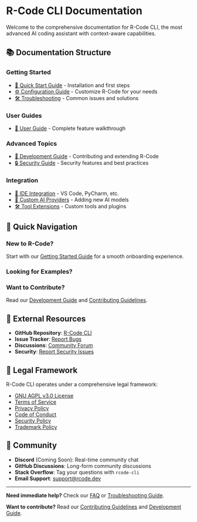 # R-Code CLI Documentation

Welcome to the comprehensive documentation for R-Code CLI, the most advanced AI coding assistant with context-aware capabilities.

## 📚 **Documentation Structure**

### **Getting Started**

- [🚀 Quick Start Guide](getting-started.md) - Installation and first steps
- [⚙️ Configuration Guide](configuration.md) - Customize R-Code for your needs
- [🛠️ Troubleshooting](troubleshooting.md) - Common issues and solutions

### **User Guides**

- [📖 User Guide](user-guide.md) - Complete feature walkthrough

### **Advanced Topics**

- [🔧 Development Guide](development.md) - Contributing and extending R-Code
- [🔒 Security Guide](security.md) - Security features and best practices

### **Integration**

- [🔌 IDE Integration](integrations/ide-integration.md) - VS Code, PyCharm, etc.
- [🤖 Custom AI Providers](integrations/ai-providers.md) - Adding new AI models
- [🛠️ Tool Extensions](integrations/tool-extensions.md) - Custom tools and plugins

## 🎯 **Quick Navigation**

### **New to R-Code?**

Start with our [Getting Started Guide](getting-started.md) for a smooth onboarding experience.

### **Looking for Examples?**

### **Want to Contribute?**

Read our [Development Guide](development.md) and [Contributing Guidelines](../CONTRIBUTING.md).

## 🔗 **External Resources**

- **GitHub Repository**: [R-Code CLI](https://github.com/RaheesAhmed/R-Code-CLI)
- **Issue Tracker**: [Report Bugs](https://github.com/RaheesAhmed/R-Code-CLI/issues)
- **Discussions**: [Community Forum](https://github.com/RaheesAhmed/R-Code-CLI/discussions)
- **Security**: [Report Security Issues](mailto:security@rcode.dev)

## 📄 **Legal Framework**

R-Code CLI operates under a comprehensive legal framework:

- [GNU AGPL v3.0 License](../LICENSE)
- [Terms of Service](../TERMS.md)
- [Privacy Policy](../PRIVACY.md)
- [Code of Conduct](../CODE_OF_CONDUCT.md)
- [Security Policy](../SECURITY.md)
- [Trademark Policy](../TRADEMARK.md)

## 🤝 **Community**

- **Discord** (Coming Soon): Real-time community chat
- **GitHub Discussions**: Long-form community discussions
- **Stack Overflow**: Tag your questions with `rcode-cli`
- **Email Support**: [support@rcode.dev](mailto:support@rcode.dev)

---

**Need immediate help?** Check our [FAQ](faq.md) or [Troubleshooting Guide](troubleshooting.md).

**Want to contribute?** Read our [Contributing Guidelines](../CONTRIBUTING.md) and [Development Guide](development.md).

